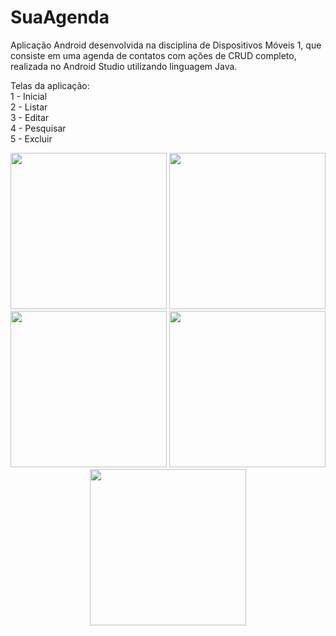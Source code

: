 # SuaAgenda
Aplicação Android desenvolvida na disciplina de Dispositivos Móveis 1, que consiste em uma agenda de contatos com ações de CRUD completo, realizada no Android Studio utilizando linguagem Java.

Telas da aplicação:<br>
1 - Inicial <br>
2 - Listar <br>
3 - Editar<br>
4 - Pesquisar<br>
5 - Excluir<br>

<div align="center">
<img src="https://user-images.githubusercontent.com/63813842/148435824-2c848c64-3336-426d-b7bb-2b7c8cfecffe.jpeg" width="250px">
<img src="https://user-images.githubusercontent.com/63813842/148435816-d1f4561e-1664-41cf-9d3e-db10b48ce12e.jpeg" width="250px">
<img src="https://user-images.githubusercontent.com/63813842/148435837-0fa124ab-203f-44b0-b7c2-273cb7cf4682.jpeg" width="250px">
<img src="https://user-images.githubusercontent.com/63813842/148435831-5897990c-c2b0-4318-a639-2d8486dd282a.jpeg" width="250px">
<img src="https://user-images.githubusercontent.com/63813842/148435833-5fcebb18-d70e-43ca-8d2f-e57ffb0ba645.jpeg" width="250px">
</div>

